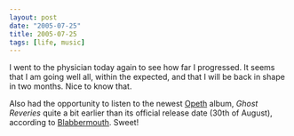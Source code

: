 ```yaml
---
layout: post
date: "2005-07-25"
title: 2005-07-25
tags: [life, music]
---
```

I went to the physician today again to see how far I progressed. It
seems that I am going well all, within the expected, and that I
will be back in shape in two months. Nice to know that.

Also had the opportunity to listen to the newest
[Opeth](http://www.opeth.com/) album, *Ghost Reveries* quite a bit
earlier than its official release date (30th of August), according
to
[Blabbermouth](http://www.roadrunnerrecords.com/blabbermouth.net/news.aspx?mode=Article&newsitemID=39014).
Sweet!
